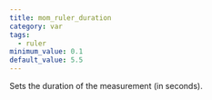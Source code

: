 ```yaml
---
title: mom_ruler_duration
category: var
tags:
  - ruler
minimum_value: 0.1
default_value: 5.5
---
```


Sets the duration of the measurement (in seconds).